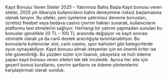 Kayıt Bonusu Veren Siteler 2025 – Yatırımsız Bahis Başla
Kayıt bonusu veren siteler, 2025 yılı itibarıyla kullanıcıların bahis deneyimine risksiz başlamasına olanak tanıyor. Bu siteler, yeni üyelerine yatırımsız deneme bonusları, ücretsiz freebet veya bedava casino çevrim hakları sunarak, kullanıcıların platformu test etmelerini sağlıyor. Herhangi bir yatırım yapmadan sunulan bu bonuslar genellikle 20 TL – 100 TL arasında değişiyor ve kayıt sonrası otomatik olarak ya da canlı destek aracılığıyla tanımlanabiliyor. Bu bonuslarla kullanıcılar slot, canlı casino, spor bahisleri gibi kategorilerde oyun oynayabiliyor. Kayıt bonusu almak isteyenler için en önemli kriter ise site güvenilirliği. Bu yüzden sizler için lisanslı, şikayetsiz ve hızlı ödeme yapan kayıt bonusu veren siteleri tek tek inceledik. Ayrıca her site için geçerli bonus kurallarını, çevrim şartlarını ve ödeme yöntemlerini karşılaştırmalı olarak sunduk.
